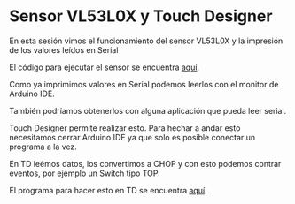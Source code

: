 # Sensor VL53L0X y Touch Designer

En esta sesión vimos el funcionamiento del sensor VL53L0X y la impresión de los valores leídos en Serial

El código para ejecutar el sensor se encuentra [aquí](./vl53l0x/vl53l0x.ino).

Como ya imprimimos valores en Serial podemos leerlos con el monitor de Arduino IDE. 

También podríamos obtenerlos con alguna aplicación que pueda leer serial. 

Touch Designer permite realizar esto. Para hechar a andar esto necesitamos cerrar Arduino IDE ya que solo es posible conectar un programa a la vez. 

En TD leémos datos, los convertimos a CHOP y con esto podemos contrar eventos, por ejemplo un Switch tipo TOP. 

El programa para hacer esto en TD se encuentra [aquí](./touch/touchSensor.1.toe). 